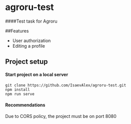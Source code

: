 # agroru-test
####Test task for Agroru

##Features
- User authorization
- Editing a profile
  


## Project setup
#### Start project on a local server
```
git clone https://github.com/IsaevAlex/agroru-test.git
npm install
npm run serve 
```
#### Recommendations
Due to CORS policy, the project must be on port 8080

